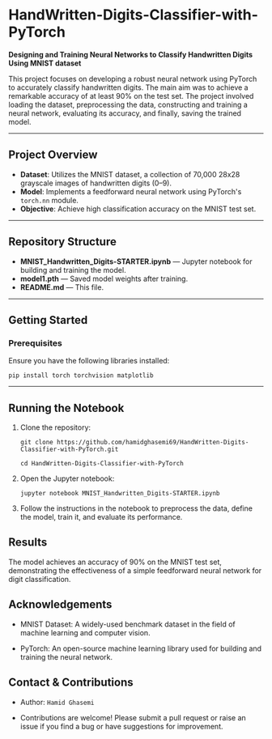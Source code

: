 # HandWritten-Digits-Classifier-with-PyTorch

**Designing and Training Neural Networks to Classify Handwritten Digits Using MNIST dataset**

This project focuses on developing a robust neural network using PyTorch to accurately classify handwritten digits. The main aim was to achieve a remarkable accuracy of at least 90% on the test set. The project involved loading the dataset, preprocessing the data, constructing and training a neural network, evaluating its accuracy, and finally, saving the trained model.

---

## Project Overview

- **Dataset**: Utilizes the MNIST dataset, a collection of 70,000 28x28 grayscale images of handwritten digits (0–9).
- **Model**: Implements a feedforward neural network using PyTorch's `torch.nn` module.
- **Objective**: Achieve high classification accuracy on the MNIST test set.

---

## Repository Structure

- **MNIST_Handwritten_Digits-STARTER.ipynb** — Jupyter notebook for building and training the model.
- **model1.pth** — Saved model weights after training.
- **README.md** — This file.

---

## Getting Started

### Prerequisites

Ensure you have the following libraries installed:

`pip install torch torchvision matplotlib`


---

## Running the Notebook

1. Clone the repository:
   
   `git clone https://github.com/hamidghasemi69/HandWritten-Digits-Classifier-with-PyTorch.git`
   
   `cd HandWritten-Digits-Classifier-with-PyTorch`

3. Open the Jupyter notebook:

   `jupyter notebook MNIST_Handwritten_Digits-STARTER.ipynb`

4. Follow the instructions in the notebook to preprocess the data, define the model, train it, and evaluate its performance.


## Results

The model achieves an accuracy of 90% on the MNIST test set, demonstrating the effectiveness of a simple feedforward neural network for digit classification.


## Acknowledgements

- MNIST Dataset: A widely-used benchmark dataset in the field of machine learning and computer vision.

- PyTorch: An open-source machine learning library used for building and training the neural network.


## Contact & Contributions

- Author: `Hamid Ghasemi`

- Contributions are welcome! Please submit a pull request or raise an issue if you find a bug or have suggestions for improvement.









